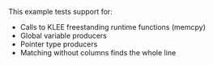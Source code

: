 This example tests support for:

* Calls to KLEE freestanding runtime functions (memcpy)
* Global variable producers
* Pointer type producers
* Matching without columns finds the whole line

